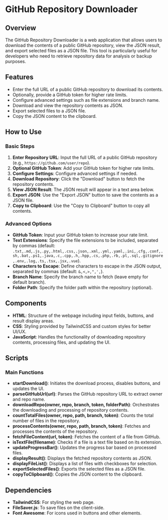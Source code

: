 # GitHub Repository Downloader

## Overview
The GitHub Repository Downloader is a web application that allows users to download the contents of a public GitHub repository, view the JSON result, and export selected files as a JSON file. This tool is particularly useful for developers who need to retrieve repository data for analysis or backup purposes.

## Features
- Enter the full URL of a public GitHub repository to download its contents.
- Optionally, provide a GitHub token for higher rate limits.
- Configure advanced settings such as file extensions and branch name.
- Download and view the repository contents as JSON.
- Export selected files to a JSON file.
- Copy the JSON content to the clipboard.

## How to Use

### Basic Steps
1. **Enter Repository URL**: Input the full URL of a public GitHub repository (e.g., `https://github.com/user/repo`).
2. **Optional GitHub Token**: Add your GitHub token for higher rate limits.
3. **Configure Settings**: Configure advanced settings if needed.
4. **Download Repository**: Click the "Download" button to fetch the repository contents.
5. **View JSON Result**: The JSON result will appear in a text area below.
6. **Export JSON**: Use the "Export JSON" button to save the contents as a JSON file.
7. **Copy to Clipboard**: Use the "Copy to Clipboard" button to copy all contents.

### Advanced Options
- **GitHub Token**: Input your GitHub token to increase your rate limit.
- **Text Extensions**: Specify the file extensions to be included, separated by commas (default: `.txt,.md,.js,.py,.html,.css,.json,.xml,.yml,.yaml,.ini,.cfg,.conf,.sh,.bat,.ps1,.java,.c,.cpp,.h,.hpp,.cs,.php,.rb,.pl,.sql,.gitignore,.env,.log,.ts,.tsx,.jsx,.vue`).
- **Characters to Escape**: Define characters to escape in the JSON output, separated by commas (default: `&,<,>,",',`).
- **Branch Name**: Specify the branch name to fetch (leave empty for default branch).
- **Folder Path**: Specify the folder path within the repository (optional).

## Components
- **HTML**: Structure of the webpage including input fields, buttons, and result display areas.
- **CSS**: Styling provided by TailwindCSS and custom styles for better UI/UX.
- **JavaScript**: Handles the functionality of downloading repository contents, processing files, and updating the UI.

## Scripts
### Main Functions
- **startDownload()**: Initiates the download process, disables buttons, and updates the UI.
- **parseGitHubUrl(url)**: Parses the GitHub repository URL to extract owner and repo name.
- **downloadRepo(owner, repo, branch, token, folderPath)**: Orchestrates the downloading and processing of repository contents.
- **countTotalFiles(owner, repo, path, branch, token)**: Counts the total number of files in the repository.
- **processContents(owner, repo, path, branch, token)**: Fetches and processes the contents of the repository.
- **fetchFileContent(url, token)**: Fetches the content of a file from GitHub.
- **isTextFile(filename)**: Checks if a file is a text file based on its extension.
- **updateProgressBar()**: Updates the progress bar based on processed files.
- **displayResult()**: Displays the fetched repository contents as JSON.
- **displayFileList()**: Displays a list of files with checkboxes for selection.
- **exportSelectedFiles()**: Exports the selected files as a JSON file.
- **copyToClipboard()**: Copies the JSON content to the clipboard.

## Dependencies
- **TailwindCSS**: For styling the web page.
- **FileSaver.js**: To save files on the client-side.
- **Font Awesome**: For icons used in buttons and other elements.
